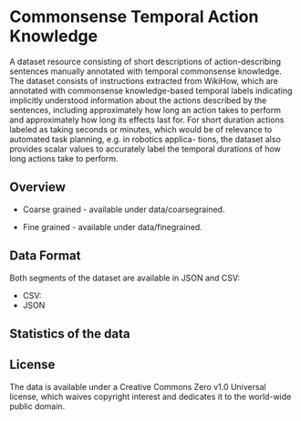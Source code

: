 # Commonsense Temporal Action Knowledge

A dataset resource consisting of short descriptions of action-describing sentences manually annotated with temporal commonsense knowledge. The dataset consists of instructions extracted from WikiHow, which are annotated with commonsense knowledge-based temporal labels indicating implicitly understood information about the actions described by the sentences, including approximately how long an action takes to perform and approximately how long its effects last for. For short duration actions labeled as taking seconds or minutes, which would be of relevance to automated task planning, e.g. in robotics applica-
tions, the dataset also provides scalar values to accurately label the temporal durations of how long actions take to perform. 

## Overview

* Coarse grained - available under data/coarsegrained.

* Fine grained - available under data/finegrained.

## Data Format

Both segments of the dataset are available in JSON and CSV:

- CSV:
- JSON

## Statistics of the data


## License

The data is available under a Creative Commons Zero v1.0 Universal license, which waives copyright interest and dedicates it to the world-wide public domain.

